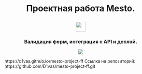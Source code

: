 <h1 align="center">Проектная работа Mesto.</p> 
<img src="https://github.com/blackcater/blackcater/raw/main/images/Hi.gif" height="32"/></h1>
<h3 align="center">Валидация форм, интеграция с API и деплой.</h3>
<p align="center">
    <img src="https://readme-typing-svg.demolab.com/?lines=Ссылка+на+сайт&font=Fira%20Code&center=true&width=380&height=50&duration=4000&pause=1000"  Typing SVG">
</p>
https://d1vas.github.io/mesto-project-ff
Ссылка на репозиторий: https://github.com/D1vas/mesto-project-ff.git
